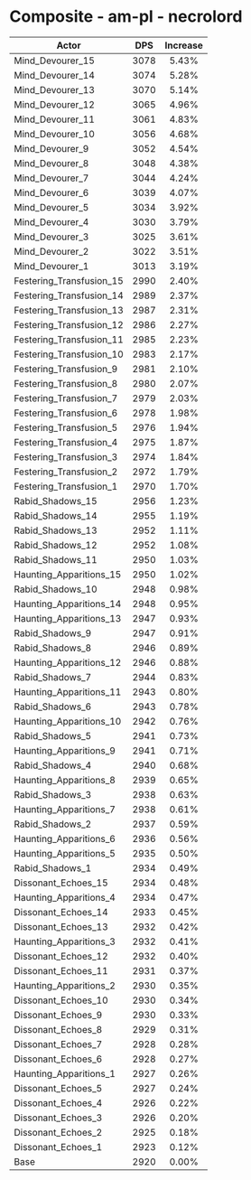 # Composite - am-pl - necrolord
| Actor | DPS | Increase |
|---|:---:|:---:|
|Mind_Devourer_15|3078|5.43%|
|Mind_Devourer_14|3074|5.28%|
|Mind_Devourer_13|3070|5.14%|
|Mind_Devourer_12|3065|4.96%|
|Mind_Devourer_11|3061|4.83%|
|Mind_Devourer_10|3056|4.68%|
|Mind_Devourer_9|3052|4.54%|
|Mind_Devourer_8|3048|4.38%|
|Mind_Devourer_7|3044|4.24%|
|Mind_Devourer_6|3039|4.07%|
|Mind_Devourer_5|3034|3.92%|
|Mind_Devourer_4|3030|3.79%|
|Mind_Devourer_3|3025|3.61%|
|Mind_Devourer_2|3022|3.51%|
|Mind_Devourer_1|3013|3.19%|
|Festering_Transfusion_15|2990|2.40%|
|Festering_Transfusion_14|2989|2.37%|
|Festering_Transfusion_13|2987|2.31%|
|Festering_Transfusion_12|2986|2.27%|
|Festering_Transfusion_11|2985|2.23%|
|Festering_Transfusion_10|2983|2.17%|
|Festering_Transfusion_9|2981|2.10%|
|Festering_Transfusion_8|2980|2.07%|
|Festering_Transfusion_7|2979|2.03%|
|Festering_Transfusion_6|2978|1.98%|
|Festering_Transfusion_5|2976|1.94%|
|Festering_Transfusion_4|2975|1.87%|
|Festering_Transfusion_3|2974|1.84%|
|Festering_Transfusion_2|2972|1.79%|
|Festering_Transfusion_1|2970|1.70%|
|Rabid_Shadows_15|2956|1.23%|
|Rabid_Shadows_14|2955|1.19%|
|Rabid_Shadows_13|2952|1.11%|
|Rabid_Shadows_12|2952|1.08%|
|Rabid_Shadows_11|2950|1.03%|
|Haunting_Apparitions_15|2950|1.02%|
|Rabid_Shadows_10|2948|0.98%|
|Haunting_Apparitions_14|2948|0.95%|
|Haunting_Apparitions_13|2947|0.93%|
|Rabid_Shadows_9|2947|0.91%|
|Rabid_Shadows_8|2946|0.89%|
|Haunting_Apparitions_12|2946|0.88%|
|Rabid_Shadows_7|2944|0.83%|
|Haunting_Apparitions_11|2943|0.80%|
|Rabid_Shadows_6|2943|0.78%|
|Haunting_Apparitions_10|2942|0.76%|
|Rabid_Shadows_5|2941|0.73%|
|Haunting_Apparitions_9|2941|0.71%|
|Rabid_Shadows_4|2940|0.68%|
|Haunting_Apparitions_8|2939|0.65%|
|Rabid_Shadows_3|2938|0.63%|
|Haunting_Apparitions_7|2938|0.61%|
|Rabid_Shadows_2|2937|0.59%|
|Haunting_Apparitions_6|2936|0.56%|
|Haunting_Apparitions_5|2935|0.50%|
|Rabid_Shadows_1|2934|0.49%|
|Dissonant_Echoes_15|2934|0.48%|
|Haunting_Apparitions_4|2934|0.47%|
|Dissonant_Echoes_14|2933|0.45%|
|Dissonant_Echoes_13|2932|0.42%|
|Haunting_Apparitions_3|2932|0.41%|
|Dissonant_Echoes_12|2932|0.40%|
|Dissonant_Echoes_11|2931|0.37%|
|Haunting_Apparitions_2|2930|0.35%|
|Dissonant_Echoes_10|2930|0.34%|
|Dissonant_Echoes_9|2930|0.33%|
|Dissonant_Echoes_8|2929|0.31%|
|Dissonant_Echoes_7|2928|0.28%|
|Dissonant_Echoes_6|2928|0.27%|
|Haunting_Apparitions_1|2927|0.26%|
|Dissonant_Echoes_5|2927|0.24%|
|Dissonant_Echoes_4|2926|0.22%|
|Dissonant_Echoes_3|2926|0.20%|
|Dissonant_Echoes_2|2925|0.18%|
|Dissonant_Echoes_1|2923|0.12%|
|Base|2920|0.00%|
